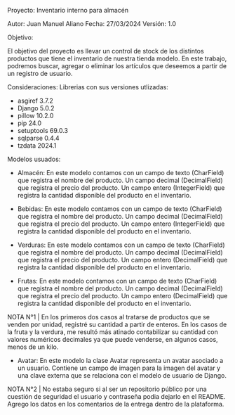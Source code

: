 Proyecto: Inventario interno para almacén

Autor: Juan Manuel Aliano
Fecha: 27/03/2024
Versión: 1.0

Objetivo:

El objetivo del proyecto es llevar un control de stock de los distintos productos que tiene el inventario de nuestra tienda modelo. En este trabajo, podremos buscar, agregar o eliminar los artículos que deseemos a partir de un registro de usuario. 

Consideraciones:
Librerias con sus versiones utlizadas: 

- asgiref    3.7.2
- Django     5.0.2
- pillow     10.2.0
- pip        24.0
- setuptools 69.0.3
- sqlparse   0.4.4
- tzdata     2024.1

Modelos usuados:

- Almacén: En este modelo contamos con un campo de texto (CharField) que registra el nombre del producto. Un campo decimal (DecimalField) que registra el precio del producto. Un campo entero (IntegerField) que registra la cantidad disponible del producto en el inventario.

- Bebidas: En este modelo contamos con un campo de texto (CharField) que registra el nombre del producto. Un campo decimal (DecimalField) que registra el precio del producto. Un campo entero (IntegerField) que registra la cantidad disponible del producto en el inventario.

- Verduras: En este modelo contamos con un campo de texto (CharField) que registra el nombre del producto. Un campo decimal (DecimalField) que registra el precio del producto. Un campo entero (DecimalField) que registra la cantidad disponible del producto en el inventario.

- Frutas: En este modelo contamos con un campo de texto (CharField) que registra el nombre del producto. Un campo decimal (DecimalField) que registra el precio del producto. Un campo entero (DecimalField) que registra la cantidad disponible del producto en el inventario.

NOTA N°1 |  En los primeros dos casos al tratarse de productos que se venden por unidad, registré su cantidad a partir de enteros. En los casos de la fruta y la verdura, me resultó más atinado contabilizar su cantidad con valores numéricos decimales ya que puede venderse, en algunos casos, menos de un kilo.

- Avatar: En este modelo la clase Avatar representa un avatar asociado a un usuario. Contiene un campo de imagen para la imagen del avatar y una clave externa que se relaciona con el modelo de usuario de Django.

NOTA N°2 | No estaba seguro si al ser un repositorio público por una cuestión de seguridad el usuario y contraseña podia dejarlo en el README. Agrego los datos en los comentarios de la entrega dentro de la plataforma.  

